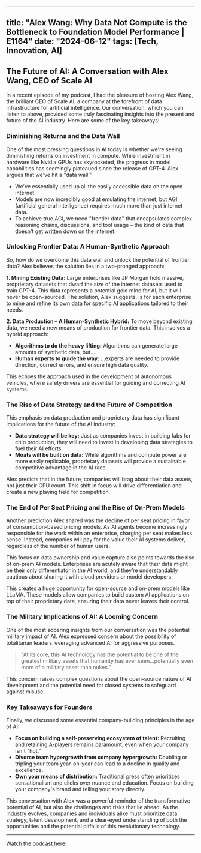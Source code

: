 
---
title: "Alex Wang: Why Data Not Compute is the Bottleneck to Foundation Model Performance | E1164"
date: "2024-06-12"
tags: [Tech, Innovation, AI]
---

## The Future of AI: A Conversation with Alex Wang, CEO of Scale AI

In a recent episode of my podcast, I had the pleasure of hosting Alex Wang, the brilliant CEO of Scale AI, a company at the forefront of data infrastructure for artificial intelligence. Our conversation, which you can listen to above, provided some truly fascinating insights into the present and future of the AI industry. Here are some of the key takeaways:

### Diminishing Returns and the Data Wall

One of the most pressing questions in AI today is whether we're seeing diminishing returns on investment in compute. While investment in hardware like Nvidia GPUs has skyrocketed, the progress in model capabilities has seemingly plateaued since the release of GPT-4. Alex argues that we've hit a "data wall." 

* We've essentially used up all the easily accessible data on the open internet.
* Models are now incredibly good at emulating the internet, but AGI (artificial general intelligence) requires much more than just internet data.
* To achieve true AGI, we need "frontier data" that encapsulates complex reasoning chains, discussions, and tool usage – the kind of data that doesn't get written down on the internet.

###  Unlocking Frontier Data:  A Human-Synthetic Approach

So, how do we overcome this data wall and unlock the potential of frontier data? Alex believes the solution lies in a two-pronged approach:

**1. Mining Existing Data:** Large enterprises like JP Morgan hold massive, proprietary datasets that dwarf the size of the internet datasets used to train GPT-4. This data represents a potential gold mine for AI, but it will never be open-sourced. The solution, Alex suggests, is for each enterprise to mine and refine its own data for specific AI applications tailored to their needs.

**2.  Data Production – A Human-Synthetic Hybrid:**  To move beyond existing data, we need a new means of production for frontier data.  This involves a hybrid approach:

* **Algorithms to do the heavy lifting:**  Algorithms can generate large amounts of synthetic data, but…
* **Human experts to guide the way:** …experts are needed to provide direction, correct errors, and ensure high data quality. 

This echoes the approach used in the development of autonomous vehicles, where safety drivers are essential for guiding and correcting AI systems.

###  The Rise of Data Strategy and the Future of Competition

This emphasis on data production and proprietary data has significant implications for the future of the AI industry:

* **Data strategy will be key:** Just as companies invest in building fabs for chip production, they will need to invest in developing data strategies to fuel their AI efforts. 
* **Moats will be built on data:**  While algorithms and compute power are more easily replicable, proprietary datasets will provide a sustainable competitive advantage in the AI race.

Alex predicts that in the future, companies will brag about their data assets, not just their GPU count.  This shift in focus will drive differentiation and create a new playing field for competition.

###  The End of Per Seat Pricing and the Rise of On-Prem Models

Another prediction Alex shared was the decline of per seat pricing in favor of consumption-based pricing models. As AI agents become increasingly responsible for the work within an enterprise, charging per seat makes less sense. Instead, companies will pay for the value their AI systems deliver, regardless of the number of human users.

This focus on data ownership and value capture also points towards the rise of on-prem AI models.  Enterprises are acutely aware that their data might be their only differentiator in the AI world, and they’re understandably cautious about sharing it with cloud providers or model developers.  

This creates a huge opportunity for open-source and on-prem models like LLaMA. These models allow companies to build custom AI applications on top of their proprietary data, ensuring their data never leaves their control.

### The Military Implications of AI: A Looming Concern

One of the most sobering insights from our conversation was the potential military impact of AI.  Alex expressed concern about the possibility of totalitarian leaders leveraging advanced AI for aggressive purposes. 

> "At its core, this AI technology has the potential to be one of the greatest military assets that humanity has ever seen...potentially even more of a military asset than nukes."

This concern raises complex questions about the open-source nature of AI development and the potential need for closed systems to safeguard against misuse.

###  Key Takeaways for Founders

Finally, we discussed some essential company-building principles in the age of AI:

* **Focus on building a self-preserving ecosystem of talent:**  Recruiting and retaining A-players remains paramount, even when your company isn't "hot."
* **Divorce team hypergrowth from company hypergrowth:**  Doubling or tripling your team year-on-year can lead to a decline in quality and excellence.
* **Own your means of distribution:**  Traditional press often prioritizes sensationalism and clicks over nuance and education.  Focus on building your company's brand and telling your story directly.

This conversation with Alex was a powerful reminder of the transformative potential of AI, but also the challenges and risks that lie ahead.  As the industry evolves, companies and individuals alike must prioritize data strategy, talent development, and a clear-eyed understanding of both the opportunities and the potential pitfalls of this revolutionary technology.

---
        
<a href="https://youtube.com/watch?v=jNbEr9F0wiE" target="_blank">Watch the podcast here!</a>

